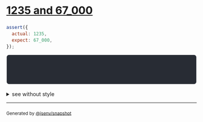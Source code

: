 # [1235 and 67_000](../../number.test.js#L65)

```js
assert({
  actual: 1235,
  expect: 67_000,
});
```

![img](throw.svg)

<details>
  <summary>see without style</summary>

```console
AssertionError: actual and expect are different

actual:  1_235
expect: 67_000
```

</details>


---

<sub>
  Generated by <a href="https://github.com/jsenv/core/tree/main/packages/tooling/snapshot">@jsenv/snapshot</a>
</sub>
